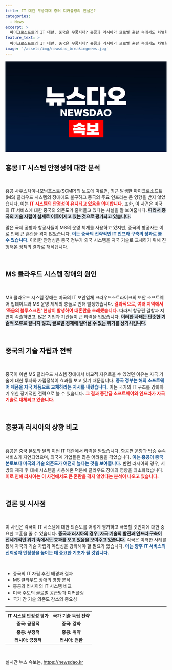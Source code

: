 ```yaml
---
title: IT 대란 무풍지대 중러 디커플링의 진실은?
categories:
  - News
excerpt: >
  마이크로소프트의 IT 대란, 중국은 무풍지대? 홍콩과 러시아가 글로벌 혼란 속에서도 차별화된 시스템 자립을 증명했다. 이번 사태를 통해 드러난 미국 디커플링의 역설과 각국의 IT 인프라 대응에 대한 흥미로운 분석이 기다리고 있다. 클릭을 놓치지 마세요!
feature_text: >
  마이크로소프트의 IT 대란, 중국은 무풍지대? 홍콩과 러시아가 글로벌 혼란 속에서도 차별화된 시스템 자립을 증명했다. 이번 사태를 통해 드러난 미국 디커플링의 역설과 각국의 IT 인프라 대응에 대한 흥미로운 분석이 기다리고 있다. 클릭을 놓치지 마세요!
image: '/assets/img/newsdao_breakingnews.jpg'
---
```


<p><img src="/assets/img/newsdao_breakingnews.jpg" alt="flaretime 속보" /></p>

<h2 data-ke-size="size26">홍콩 IT 시스템 안정성에 대한 분석</h2>

<p data-ke-size="size16">&nbsp;</p>

<p>홍콩 사우스차이나모닝포스트(SCMP)의 보도에 따르면, 최근 발생한 마이크로소프트(MS) 클라우드 시스템의 장애에도 불구하고 중국의 주요 인프라는 큰 영향을 받지 않았습니다. 이는 <b><span style="color: #ee2323;">IT 시스템의 안정성이 유지되고 있음을 의미합니다.</span></b> 또한, 이 사건은 미국의 IT 서비스에 대한 중국의 의존도가 줄어들고 있다는 사실을 잘 보여줍니다. <b><span style="background-color: #21538527;">따라서 중국의 기술 자립이 실제로 이루어지고 있는 것으로 평가되고 있습니다.</span></b></p>

<p>많은 국제 공항과 항공사들이 MS의 운영 체계를 사용하고 있지만, 중국의 항공사는 이로 인해 큰 혼란을 겪지 않았습니다. <b><span style="color: #1a5490;">이는 중국의 전략적인 IT 인프라 구축의 성과로 볼 수 있습니다.</span></b> 이러한 안정성은 중국 정부가 외국 시스템을 자국 기술로 교체하기 위해 진행해온 정책의 결과로 해석됩니다.</p>

<p data-ke-size="size16">&nbsp;</p>

<h2 data-ke-size="size26">MS 클라우드 시스템 장애의 원인</h2>

<p data-ke-size="size16">&nbsp;</p>

<p>MS 클라우드 시스템 장애는 미국의 IT 보안업체 크라우드스트라이크의 보안 소프트웨어 업데이트와 MS 운영 체제의 충돌로 인해 발생했습니다. <b><span style="color: #ee2323;">결과적으로, 여러 지역에서 ‘죽음의 블루스크린’ 현상이 발생하여 대혼란을 초래했습니다.</span></b> 따라서 항공편 결항과 지연이 속출하였고, 많은 기업과 기관들이 큰 타격을 입었습니다. <b><span style="background-color: #21538527;">이러한 사태는 단순한 기술적 오류로 끝나지 않고, 글로벌 경제에 일어날 수 있는 위기를 상기시킵니다.</span></b></p>

<p data-ke-size="size16">&nbsp;</p>

<h2 data-ke-size="size26">중국의 기술 자립과 전략</h2>

<p data-ke-size="size16">&nbsp;</p>

<p>중국이 이번 MS 클라우드 시스템 장애에서 비교적 자유로울 수 있었던 이유는 자국 기술에 대한 투자와 자립정책이 효과를 보고 있기 때문입니다. <b><span style="color: #1a5490;">중국 정부는 해외 소프트웨어 제품을 자국 제품으로 교체하라는 지시를 내렸습니다.</span></b> 이는 국가의 IT 구조를 강화하기 위한 장기적인 전략으로 볼 수 있습니다. <b><span style="color: #ee2323;">그 결과 중간급 소프트웨어와 인프라가 자국 기술로 대체되고 있습니다.</span></b> </p>

<p data-ke-size="size16">&nbsp;</p>

<h2 data-ke-size="size26">홍콩과 러시아의 상황 비교</h2>

<p data-ke-size="size16">&nbsp;</p>

<p>홍콩은 중국 본토와 달리 이번 IT 대란에서 타격을 받았습니다. 항공편 운항과 탑승 수속 서비스가 지연되었으며, 외국계 기업들은 많은 어려움을 겪었습니다. <b><span style="color: #1a5490;">이는 홍콩이 중국 본토보다 미국의 기술 의존도가 여전히 높다는 것을 보여줍니다.</span></b> 반면 러시아의 경우, 서방의 제재 후 대체 시스템을 사용해온 덕분에 클라우드 장애의 영향을 최소화했습니다. <b><span style="color: #ee2323;">이로 인해 러시아는 이 사건에서도 큰 혼란을 겪지 않았다는 분석이 나오고 있습니다.</span></b></p>

<p data-ke-size="size16">&nbsp;</p>

<h2 data-ke-size="size26">결론 및 시사점</h2>

<p data-ke-size="size16">&nbsp;</p>

<p>이 사건은 각국이 IT 시스템에 대한 의존도를 어떻게 평가하고 극복할 것인지에 대한 중요한 교훈을 줄 수 있습니다. <b><span style="background-color: #21538527;">중국과 러시아의 경우, 자국 기술의 발전과 인프라 구축이 전세계적인 위기 속에서도 효과를 보고 있음을 보여주고 있습니다.</span></b> 각국은 이러한 사례를 통해 자국의 기술 자립과 독립성을 강화해야 할 필요가 있습니다. <b><span style="color: #1a5490;">이는 향후 IT 서비스의 신뢰성과 안정성을 높이는 데 중요한 기초가 될 것입니다.</span></b></p>

<p data-ke-size="size16">&nbsp;</p> 

<ul>
<li>중국의 IT 자립 추진 배경과 결과</li>
<li>MS 클라우드 장애의 영향 분석</li>
<li>홍콩과 러시아의 IT 시스템 비교</li>
<li>미국 주도의 글로벌 공급망과 디커플링</li>
<li>국가 간 기술 의존도 감소의 중요성</li>
</ul>

<hr>

<table style="width: 100%; border-collapse: collapse;">
<tr>
<td style="text-align: center; height: 17px;"><b>IT 시스템 안정성 평가</b></td>
<td style="text-align: center; height: 17px;"><b>국가 기술 독립 전략</b></td>
</tr>
<tr>
<td style="text-align: center; height: 17px;"><b>중국: 긍정적</b></td>
<td style="text-align: center; height: 17px;"><b>중국: 강화</b></td>
</tr>
<tr>
<td style="text-align: center; height: 17px;"><b>홍콩: 부정적</b></td>
<td style="text-align: center; height: 17px;"><b>홍콩: 취약</b></td>
</tr>
<tr>
<td style="text-align: center; height: 17px;"><b>러시아: 긍정적</b></td>
<td style="text-align: center; height: 17px;"><b>러시아: 전환</b></td>
</tr>
</table>

<p data-ke-size="size16">&nbsp;</p>
실시간 뉴스 속보는, <a href="https://newsdao.kr" rel="dofollow">https://newsdao.kr</a>


